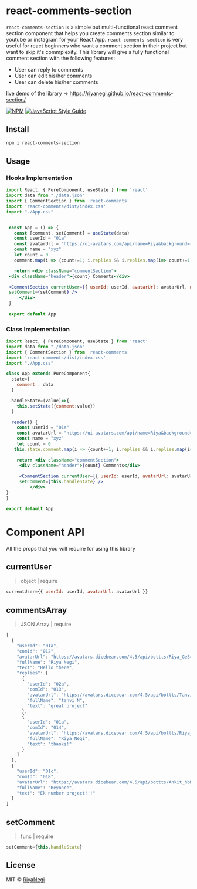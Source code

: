 # react-comments-section

`react-comments-section` is a simple but multi-functional react comment section component that helps you create comments section similar to youtube or instagram for your React App.
`react-comments-section` is very useful for react beginners who want a comment section in their project but want to skip it's commplexity. This library will give a fully functional comment section with the following features: 
  - User can reply to comments  
  - User can edit his/her comments
  - User can delete his/her comments

live demo of the library -> https://riyanegi.github.io/react-comments-section/

[![NPM](https://img.shields.io/npm/v/react-comments.svg)](https://www.npmjs.com/package/react-comments) [![JavaScript Style Guide](https://img.shields.io/badge/code_style-standard-brightgreen.svg)](https://standardjs.com)

## Install

```bash
npm i react-comments-section
```

## Usage

### Hooks Implementation

```jsx
import React, { PureComponent, useState } from 'react'
import data from "./data.json"
import { CommentSection } from 'react-comments'
import 'react-comments/dist/index.css'
import "./App.css"


 const App = () => {
   const [comment, setComment] = useState(data)
   const userId = "01a"
   const avatarUrl = "https://ui-avatars.com/api/name=Riya&background=random"
   const name = "xyz"
   let count = 0
   comment.map(i => {count+=1; i.replies && i.replies.map(i=> count+=1)} )

   return <div className="commentSection">
 <div className="header">{count} Comments</div>

 <CommentSection currentUser={{ userId: userId, avatarUrl: avatarUrl, name:name }} commentsArray={comment}
 setComment={setComment} />
     </div>
 }
 
 export default App

```

### Class Implementation

```jsx
import React, { PureComponent, useState } from 'react'
import data from "./data.json"
import { CommentSection } from 'react-comments'
import 'react-comments/dist/index.css'
import "./App.css"

class App extends PureComponent{
  state={ 
    comment : data
  }

  handleState=(value)=>{
    this.setState({comment:value})
  }

  render() {
    const userId = "01a"
    const avatarUrl = "https://ui-avatars.com/api/name=Riya&background=random"
    const name = "xyz"
    let count = 0
   this.state.comment.map(i => {count+=1; i.replies && i.replies.map(i=> count+=1)} )

    return <div className="commentSection">
     <div className="header">{count} Comments</div>
    
     <CommentSection currentUser={{ userId: userId, avatarUrl: avatarUrl, name:name }} commentsArray={this.state.comment}
     setComment={this.handleState} />
         </div>
}
}

export default App

```




# Component API
All the props that you will require for using this library

## currentUser

 > object | require
```jsx
currentUser={{ userId: userId, avatarUrl: avatarUrl }}
```

## commentsArray

 > JSON Array | require
```jsx
[
  {
    "userId": "01a",
    "comId": "012",
    "avatarUrl": "https://avatars.dicebear.com/4.5/api/bottts/Riya_GeS43.svg",
    "fullName": "Riya Negi",
    "text": "Hello there",
    "replies": [
      {
        "userId": "02a",
        "comId": "013",
        "avatarUrl": "https://avatars.dicebear.com/4.5/api/bottts/Tanvi_Ai90.svg",
        "fullName": "tanvi N",
        "text": "great project"
      },
      {
        "userId": "01a",
        "comId": "014",
        "avatarUrl": "https://avatars.dicebear.com/4.5/api/bottts/Riya_GeS43.svg",
        "fullName": "Riya Negi",
        "text": "thanks!"
      }
    ]
  },
  {
    "userId": "01c",
    "comId": "018",
    "avatarUrl": "https://avatars.dicebear.com/4.5/api/bottts/Ankit_hbM0.svg",
    "fullName": "Beyonce",
    "text": "Ek number project!!!"
  }
]
```
## setComment

 > func | require
```jsx
setComment={this.handleState}

```




## License

MIT © [RiyaNegi](https://github.com/RiyaNegi)
